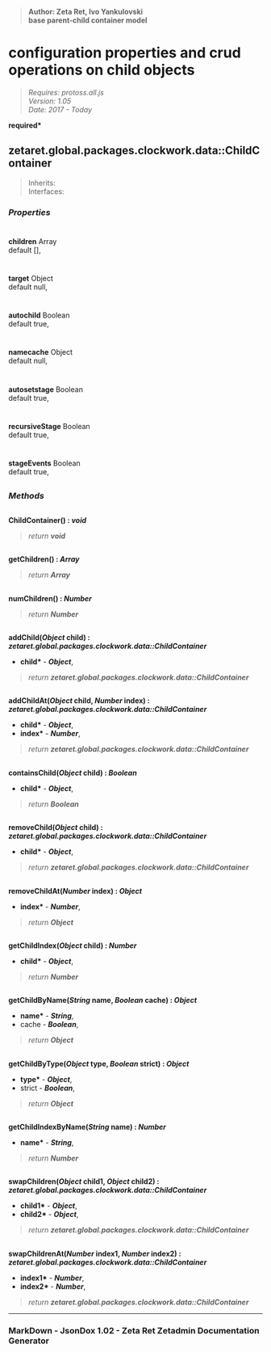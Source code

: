 > __Author: Zeta Ret, Ivo Yankulovski__  
> __base parent-child container model__  
# configuration properties and crud operations on child objects  
> *Requires: protoss.all.js*  
> *Version: 1.05*  
> *Date: 2017 - Today*  

__required*__

## zetaret.global.packages.clockwork.data::ChildContainer  
> Inherits:   
> Interfaces:   

### *Properties*  

#
__children__ Array  
default [],   

#
__target__ Object  
default null,   

#
__autochild__ Boolean  
default true,   

#
__namecache__ Object  
default null,   

#
__autosetstage__ Boolean  
default true,   

#
__recursiveStage__ Boolean  
default true,   

#
__stageEvents__ Boolean  
default true,   


##
### *Methods*  

##
__ChildContainer() : *void*__  
  
> *return __void__*  

##
__getChildren() : *Array*__  
  
> *return __Array__*  

##
__numChildren() : *Number*__  
  
> *return __Number__*  

##
__addChild(*Object* child) : *zetaret.global.packages.clockwork.data::ChildContainer*__  
  
- __child*__ - __*Object*__,   
> *return __zetaret.global.packages.clockwork.data::ChildContainer__*  

##
__addChildAt(*Object* child, *Number* index) : *zetaret.global.packages.clockwork.data::ChildContainer*__  
  
- __child*__ - __*Object*__,   
- __index*__ - __*Number*__,   
> *return __zetaret.global.packages.clockwork.data::ChildContainer__*  

##
__containsChild(*Object* child) : *Boolean*__  
  
- __child*__ - __*Object*__,   
> *return __Boolean__*  

##
__removeChild(*Object* child) : *zetaret.global.packages.clockwork.data::ChildContainer*__  
  
- __child*__ - __*Object*__,   
> *return __zetaret.global.packages.clockwork.data::ChildContainer__*  

##
__removeChildAt(*Number* index) : *Object*__  
  
- __index*__ - __*Number*__,   
> *return __Object__*  

##
__getChildIndex(*Object* child) : *Number*__  
  
- __child*__ - __*Object*__,   
> *return __Number__*  

##
__getChildByName(*String* name, *Boolean* cache) : *Object*__  
  
- __name*__ - __*String*__,   
- cache - __*Boolean*__,   
> *return __Object__*  

##
__getChildByType(*Object* type, *Boolean* strict) : *Object*__  
  
- __type*__ - __*Object*__,   
- strict - __*Boolean*__,   
> *return __Object__*  

##
__getChildIndexByName(*String* name) : *Number*__  
  
- __name*__ - __*String*__,   
> *return __Number__*  

##
__swapChildren(*Object* child1, *Object* child2) : *zetaret.global.packages.clockwork.data::ChildContainer*__  
  
- __child1*__ - __*Object*__,   
- __child2*__ - __*Object*__,   
> *return __zetaret.global.packages.clockwork.data::ChildContainer__*  

##
__swapChildrenAt(*Number* index1, *Number* index2) : *zetaret.global.packages.clockwork.data::ChildContainer*__  
  
- __index1*__ - __*Number*__,   
- __index2*__ - __*Number*__,   
> *return __zetaret.global.packages.clockwork.data::ChildContainer__*  

---
### MarkDown - JsonDox 1.02 - Zeta Ret Zetadmin Documentation Generator
